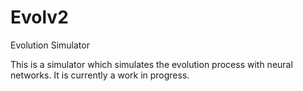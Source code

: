 # Evolv2
Evolution Simulator


This is a simulator which simulates the evolution process with neural networks. It is currently a work in progress.
